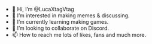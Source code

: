 - 👋 Hi, I’m @LucaXtagVtag
- 👀 I’m interested in making memes & discussing.
- 🌱 I’m currently learning making games.
- 💞️ I’m looking to collaborate on Discord.
- 📫 How to reach me lots of likes, fans and much more.

<!---
LucaXtagVtag/LucaXtagVtag is a ✨ special ✨ repository because its `README.md` (this file) appears on your GitHub profile.
You can click the Preview link to take a look at your changes.
--->
